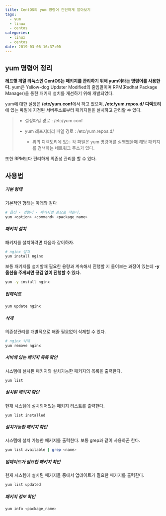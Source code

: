 ```yaml
---
title: CentOS의 yum 명령어 간단하게 알아보기
tags:
  - yum
  - linux
  - centos
categories:
  - linux
  - centos
date: 2019-03-06 16:37:00
---
```


## yum 명령어 정리

**레드햇 계열 리눅스인 CentOS는 패키지를 관리하기 위해 yum이라는 명령어를 사용한다.** yum은 Yellow-dog Updater Modified의 줄임말이며 RPM(Redhat Package Manager)을 통한 패키지 설치를 개선하기 위해 개발되었다.

yum에 대한 설정은 **/etc/yum.conf**에서 하고 있으며, **/etc/yum.repos.d/ 디렉토리**에 있는 파일에 지정된 서버주소로부터 패키지들을 설치하고 관리할 수 있다.

> * 설정파일 경로 : /etc/yum.conf
>
> * yum 레포지터리 파일 경로 : /etc/yum.repos.d/
>   * 위의 디렉토리에 있는 각 파일은 yum 명령어를 실행했을때 해당 패키지를 검색하는 네트워크 주소가 있다.

또한 RPM보다 편리하게 의존성 관리를 할 수 있다.



## 사용법

##### 기본 형태 

기본적인 형태는 아래와 같다

```sh
# 옵션 - 명령어 - 패키지명 순으로 적는다.
yum <option> <command> <package_name>
```

##### 패키지 설치

패키지를 설치하려면 다음과 같이하자.

```sh
# nginx 설치
yum install nginx
```

보통 패키지를 설치할때 필요한 용량과 계속해서 진행할 지 물어보는 과정이 있는데 **-y 옵션을 주게되면 끊김 없이 진행할 수 있다.**

```sh
yum -y install nginx
```

##### 업데이트

```sh
yum update nginx
```

##### 삭제

의존성관리를 개별적으로 해줄 필요없이 삭제할 수 있다.

```sh
# nginx 삭제
yum remove nginx
```

##### 서버에 있는 패키지 목록 확인

시스템에 설치된 패키지와 설치가능한 패키지의 목록을 출력한다.

```sh
yum list
```

##### 설치된 패키지 확인

현재 시스템에 설치되어있는 패키지 리스트를 출력한다. 

```sh
yum list installed
```

##### 설치가능한 패키지 확인

시스템에 설치 가능한 패키지를 출력한다. 보통  grep과 같이 사용하곤 한다.

```sh
yum list available | grep <name>
```

##### 업데이트가 필요한 패키지 확인

현재 시스템에 설치된 패키지들 중에서 업데이트가 필요한 패키지를 출력한다.

```sh
yum list updated
```

##### 패키지 정보 확인

```sh
yum info <package_name>
```

